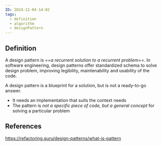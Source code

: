 ```yaml
---
ID: 2024-12-04-14:02
tags:
  - definition
  - algorithm
  - designPattern
---
```

## Definition

A design pattern is ==*a recurrent solution to a recurrent problem*==. In software engineering, design patterns offer standardized schema to solve design problem, improving legibility, maintenability and usability of the code.

A design pattern is a blueprint for a solution, but is not a ready-to-go answer.
- It needs an implementation that suits the context needs
- The pattern is *not a specific piece of code, but a general concept* for solving a particular problem

## References
https://refactoring.guru/design-patterns/what-is-pattern